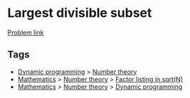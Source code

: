 # Largest divisible subset

[Problem link](https://leetcode.com/problems/largest-divisible-subset)

## Tags

* [Dynamic programming](/README.md#Dynamic_programming) > [Number theory](/README.md#Dynamic_programming-Number_theory)
* [Mathematics](/README.md#Mathematics) > [Number theory](/README.md#Mathematics-Number_theory) > [Factor listing in sqrt(N)](/README.md#Mathematics-Number_theory-Factor_listing_in_sqrt_N_)
* [Mathematics](/README.md#Mathematics) > [Number theory](/README.md#Mathematics-Number_theory) > [Dynamic programming](/README.md#Mathematics-Number_theory-Dynamic_programming)
